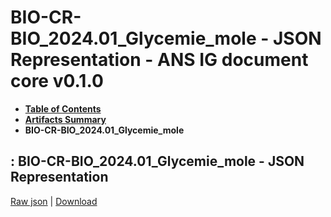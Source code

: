 # BIO-CR-BIO_2024.01_Glycemie_mole - JSON Representation - ANS IG document core v0.1.0

* [**Table of Contents**](toc.md)
* [**Artifacts Summary**](artifacts.md)
* **BIO-CR-BIO_2024.01_Glycemie_mole**

## : BIO-CR-BIO_2024.01_Glycemie_mole - JSON Representation

[Raw json](Binary-BIO-CR-BIO-2024.01-glycemie-mole.json) | [Download](Binary-BIO-CR-BIO-2024.01-glycemie-mole.json)

